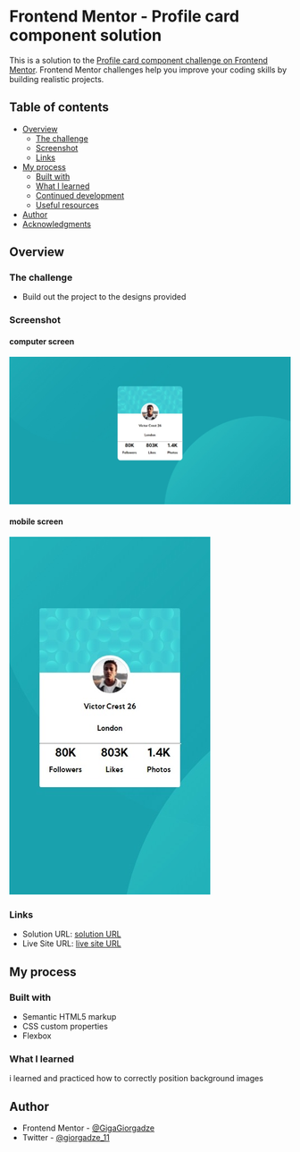 # Frontend Mentor - Profile card component solution

This is a solution to the [Profile card component challenge on Frontend Mentor](https://www.frontendmentor.io/challenges/profile-card-component-cfArpWshJ). Frontend Mentor challenges help you improve your coding skills by building realistic projects. 

## Table of contents

- [Overview](#overview)
  - [The challenge](#the-challenge)
  - [Screenshot](#screenshot)
  - [Links](#links)
- [My process](#my-process)
  - [Built with](#built-with)
  - [What I learned](#what-i-learned)
  - [Continued development](#continued-development)
  - [Useful resources](#useful-resources)
- [Author](#author)
- [Acknowledgments](#acknowledgments)


## Overview

### The challenge

- Build out the project to the designs provided

### Screenshot
#### computer screen
![](./images/ss.jpeg)
#### mobile screen
![](./images/Mss.jpeg)


### Links

- Solution URL: [solution URL](https://www.frontendmentor.io/solutions/htmlcss-G7qN1s2PF)
- Live Site URL: [live site URL](https://gigagiorgadze.github.io/Profile-card-component/)

## My process

### Built with

- Semantic HTML5 markup
- CSS custom properties
- Flexbox


### What I learned

i learned and practiced how to correctly position background images




## Author

- Frontend Mentor - [@GigaGiorgadze](https://www.frontendmentor.io/profile/GigaGiorgadze)
- Twitter - [@giorgadze_11](https://www.twitter.com/giorgadze_11)

